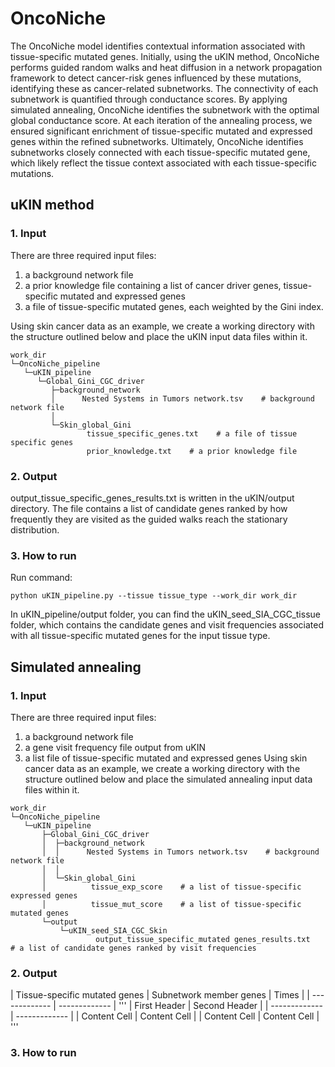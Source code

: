 # OncoNiche
The OncoNiche model identifies contextual information associated with tissue-specific mutated genes. Initially, using the uKIN method, OncoNiche performs guided random walks and heat diffusion in a network propagation framework to detect cancer-risk genes influenced by these mutations, identifying these as cancer-related subnetworks. The connectivity of each subnetwork is quantified through conductance scores. By applying simulated annealing, OncoNiche identifies the subnetwork with the optimal global conductance score. At each iteration of the annealing process, we ensured significant enrichment of tissue-specific mutated and expressed genes within the refined subnetworks. Ultimately, OncoNiche identifies subnetworks closely connected with each tissue-specific mutated gene, which likely reflect the tissue context associated with each tissue-specific mutations.
## uKIN method
### 1. Input
There are three required input files:
1) a background network file 
2) a prior knowledge file containing a list of cancer driver genes, tissue-specific mutated and expressed genes
3) a file of tissue-specific mutated genes, each weighted by the Gini index.

Using skin cancer data as an example, we create a working directory with the structure outlined below and place the uKIN input data files within it.
```
work_dir          
└─OncoNiche_pipeline          
   └─uKIN_pipeline
      └─Global_Gini_CGC_driver
         ├─background_network
         │      Nested Systems in Tumors network.tsv    # background network file
         │      
         └─Skin_global_Gini
                 tissue_specific_genes.txt    # a file of tissue specific genes	
                 prior_knowledge.txt	# a prior knowledge file
```
### 2. Output
output_tissue_specific_genes_results.txt is written in the uKIN/output directory. The file contains a list of candidate genes ranked by how frequently they are visited as the guided walks reach the stationary distribution.
### 3. How to run
Run command:
```
python uKIN_pipeline.py --tissue tissue_type --work_dir work_dir
```
In uKIN_pipeline/output folder, you can find the uKIN_seed_SIA_CGC_tissue folder, which contains the candidate genes and visit frequencies associated with all tissue-specific mutated genes for the input tissue type.
## Simulated annealing
### 1. Input
There are three required input files:
 1) a background network file 
 2) a gene visit frequency file output from uKIN
 3) a list file of tissue-specific mutated and expressed genes
Using skin cancer data as an example, we create a working directory with the structure outlined below and place the simulated annealing input data files within it.
```
work_dir          
└─OncoNiche_pipeline
   └─uKIN_pipeline
       ├─Global_Gini_CGC_driver
       │  ├─background_network
       │  │      Nested Systems in Tumors network.tsv    # background network file
       │  │      
       │  └─Skin_global_Gini
       │          tissue_exp_score    # a list of tissue-specific expressed genes
       │          tissue_mut_score    # a list of tissue-specific mutated genes
       └─output
           └─uKIN_seed_SIA_CGC_Skin
                   output_tissue_specific_mutated genes_results.txt    # a list of candidate genes ranked by visit frequencies
```
### 2. Output
| Tissue-specific mutated genes | Subnetwork member genes | Times |
| ------------- | ------------- |
'''
| First Header  | Second Header |
| ------------- | ------------- |
| Content Cell  | Content Cell  |
| Content Cell  | Content Cell  |
'''
### 3. How to run
